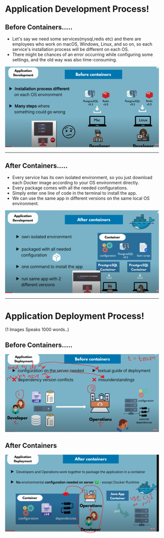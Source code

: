 # Application Development Process!

## Before Containers.....

- Let's say we need some services(mysql,redis etc) and there are employees who work on macOS, Windows, Linux, and so on, so each service's installation process will be different on each OS.
- There might be chances of an error occurring while configuring some settings, and the old way was also time-consuming.

![before](../Images/Before-App-Dev.png)

---

## After Containers.....

- Every service has its own isolated environment, so you just download each Docker image according to your OS environment directly.
- Every package comes with all the needed configurations.
- Simply enter one line of code in the terminal to install the app.
- We can use the same app in different versions on the same local OS environment.

![after](../Images/After-App-Dev.png)

---

# Application Deployment Process!

(1 Images Speaks 1000 words..)

## Before Containers.....

![before](../Images/Before-App-Deployment.PNG)

## After Containers

![after](../Images/After-App-Deployment.PNG)
